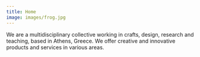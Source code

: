 ```yaml
---
title: Home
image: images/frog.jpg
---
```

We are a multidisciplinary collective working in crafts, design, research and teaching, based in Athens, Greece. We offer creative and innovative products and services in various areas.
